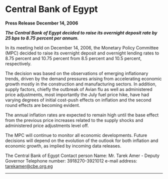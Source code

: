 # Central Bank of Egypt

**Press Release**
**December 14, 2006**

**_The Central Bank of Egypt decided to raise its overnight deposit rate by 25 bps to 8.75_**
**_percent per annum._**

In its meeting held on December 14, 2006, the Monetary Policy Committee (MPC)
decided to raise its overnight deposit and overnight lending rates to 8.75 percent and
10.75 percent from 8.5 percent and 10.5 percent, respectively.

The decision was based on the observations of emerging inflationary trends, driven by the
demand pressures arising from accelerating economic growth mostly in the construction
and manufacturing sectors. In addition, supply factors, chiefly the outbreak of Avian flu
as well as administered price adjustments, most importantly the July fuel price hike, have
had varying degrees of initial cost-push effects on inflation and the second round effects
are becoming evident.

The annual inflation rates are expected to remain high until the base effect from the
previous price increases related to the supply shocks and administered price adjustments
level off.

The MPC will continue to monitor all economic developments. Future decisions will
depend on the evolution of the outlook for both inflation and economic growth, as
implied by incoming data releases.

The Central Bank of Egypt
Contact person
Name: Mr. Tarek Amer - Deputy Governor
Telephone number: 3918270-3921012
e-mail address: tarekamer@cbe.org.eg


-----

